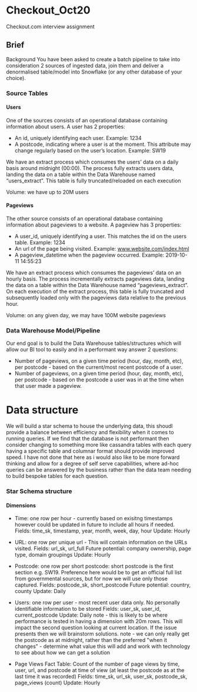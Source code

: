 # Checkout_Oct20
Checkout.com interview assignment


## Brief

Background
You have been asked to create a batch pipeline to take into consideration 2 sources of ingested
data, join them and deliver a denormalised table/model into Snowflake (or any other database
of your choice).

### Source Tables
#### Users
One of the sources consists of an operational database containing information about users. A
user has 2 properties:

- An id, uniquely identifying each user. Example: 1234
- A postcode, indicating where a user is at the moment. This attribute may change
regularly based on the user’s location. Example: SW19

We have an extract process which consumes the users’ data on a daily basis around midnight
(00:00). The process fully extracts users data, landing the data on a table within the Data
Warehouse named “users_extract”. This table is fully truncated/reloaded on each
execution

Volume: we have up to 20M users

#### Pageviews
The other source consists of an operational database containing information about pageviews
to a website. A pageview has 3 properties:
- A user_id, uniquely identifying a user. This matches the id on the users table. Example: 1234
- An url of the page being visited. Example: www.website.com/index.html
- A pageview_datetime when the pageview occurred. Example: 2019-10-11 14:55:23

We have an extract process which consumes the pageviews’ data on an hourly basis. The
process incrementally extracts pageviews data, landing the data on a table within the Data
Warehouse named “pageviews_extract”. On each execution of the extract process, this
table is fully truncated and subsequently loaded only with the pageviews data relative to the
previous hour.

Volume: on any given day, we may have 100M website pageviews


### Data Warehouse Model/Pipeline
Our end goal is to build the Data Warehouse tables/structures which will allow our BI tool to
easily and in a performant way answer 2 questions:

- Number of pageviews, on a given time period (hour, day, month, etc), per postcode -
based on the current/most recent postcode of a user.
- Number of pageviews, on a given time period (hour, day, month, etc), per postcode -
based on the postcode a user was in at the time when that user made a pageview.


# Data structure
We will build a star schema to house the underlying data, this shoudl provide a balance between efficiency
and flexibility when it comes to running queries. 
If we find that the database is not performant then consider changing to something more like cassandra tables
with each query having a specific table and columnar format should provide improved speed.
I have not done that here as i would also like to be more forward thinking and allow for a degree of self serve
capabilities, where ad-hoc queries can be answered by the business rather than the data team needing to build 
bespoke tables for each question.

### Star Schema structure
#### Dimensions
- Time: one row per hour - currently based on exisitng timestamps however could be updated in future to include
all hours if needed. 
Fields: time_sk, timestamp, year, month, week, day, hour
Update: Hourly

- URL: one row per unique url - This will contain information on the URLs visited.
Fields: url_sk, url_full
Future potential: company ownership, page type, domain groupings
Update: Hourly

- Postcode: one row per short postcode: short postcode is the first section e.g. SW19. Preference
here would be to get an official full list from governmental sources, but for now we will use only
those captured.
Fields: postcode_sk, short_postcode
Future potential: country, county
Update: Daily

- Users: one row per user - most recent user data only. No personally identifiable information to be stored
Fields: user_sk, user_id, current_postcode 
Update: Daily
note - this is likely to be where performance is tested in having a dimension with 20m rows. This will impact the 
second question looking at current location. If the issue presents then we will brainstorm solutions.
note - we can only really get the postcode as at midnight, rather than the preferred "when it changes" - determine
what value this will add and work with technology to see about how we can get a solution


- Page Views Fact Table: Count of the number of page views by time, user, url, and postcode at time of view (at 
least the postcode as at the last time it was recorded)
Fields: time_sk, url_sk, user_sk, postcode_sk, page_views (count)
Update: Hourly


